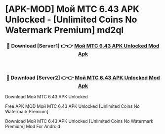 # [APK-MOD] Мой МТС 6.43 APK Unlocked - [Unlimited Coins No Watermark Premium] md2ql



<div align="center">
<h3>🔴 Download [Server1] 👉👉 <a href="https://momento.my/?title=Мой_МТС_6.43_APK_Unlocked">Мой МТС 6.43 APK Unlocked Mod Apk</a></h3><br>

<h3>🔴 Download [Server2] 👉👉 <a href="https://momento.my/?title=Мой_МТС_6.43_APK_Unlocked">Мой МТС 6.43 APK Unlocked Mod Apk</a></h3>
</div>



Download Мой МТС 6.43 APK Unlocked 

Free APK MOD Мой МТС 6.43 APK Unlocked [Unlimited Coins No Watermark Premium]

Download Мой МТС 6.43 APK Unlocked [Unlimited Coins No Watermark Premium] Mod For Android
